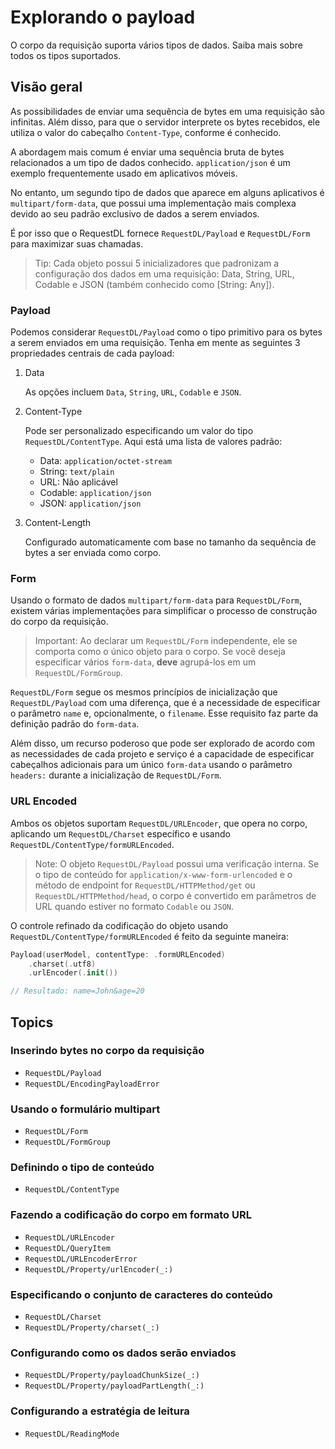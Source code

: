# Explorando o payload

O corpo da requisição suporta vários tipos de dados. Saiba mais sobre todos os tipos suportados.

## Visão geral

As possibilidades de enviar uma sequência de bytes em uma requisição são infinitas. Além disso, para que o servidor interprete os bytes recebidos, ele utiliza o valor do cabeçalho `Content-Type`, conforme é conhecido.

A abordagem mais comum é enviar uma sequência bruta de bytes relacionados a um tipo de dados conhecido. `application/json` é um exemplo frequentemente usado em aplicativos móveis.

No entanto, um segundo tipo de dados que aparece em alguns aplicativos é `multipart/form-data`, que possui uma implementação mais complexa devido ao seu padrão exclusivo de dados a serem enviados.

É por isso que o RequestDL fornece ``RequestDL/Payload`` e ``RequestDL/Form`` para maximizar suas chamadas.

> Tip: Cada objeto possui 5 inicializadores que padronizam a configuração dos dados em uma requisição: Data, String, URL, Codable e JSON (também conhecido como [String: Any]).

### Payload

Podemos considerar ``RequestDL/Payload`` como o tipo primitivo para os bytes a serem enviados em uma requisição. Tenha em mente as seguintes 3 propriedades centrais de cada payload:

1. Data

    As opções incluem `Data`, `String`, `URL`, `Codable` e `JSON`.

2. Content-Type

    Pode ser personalizado especificando um valor do tipo ``RequestDL/ContentType``. Aqui está uma lista de valores padrão:

    - Data: `application/octet-stream`
    - String: `text/plain`
    - URL: Não aplicável
    - Codable: `application/json`
    - JSON: `application/json`

3. Content-Length

    Configurado automaticamente com base no tamanho da sequência de bytes a ser enviada como corpo.

### Form

Usando o formato de dados `multipart/form-data` para ``RequestDL/Form``, existem várias implementações para simplificar o processo de construção do corpo da requisição.

> Important: Ao declarar um ``RequestDL/Form`` independente, ele se comporta como o único objeto para o corpo. Se você deseja especificar vários `form-data`, **deve** agrupá-los em um ``RequestDL/FormGroup``.

``RequestDL/Form`` segue os mesmos princípios de inicialização que ``RequestDL/Payload`` com uma diferença, que é a necessidade de especificar o parâmetro `name` e, opcionalmente, o `filename`. Esse requisito faz parte da definição padrão do `form-data`.

Além disso, um recurso poderoso que pode ser explorado de acordo com as necessidades de cada projeto e serviço é a capacidade de especificar cabeçalhos adicionais para um único `form-data` usando o parâmetro `headers:` durante a inicialização de ``RequestDL/Form``.

### URL Encoded

Ambos os objetos suportam ``RequestDL/URLEncoder``, que opera no corpo, aplicando um ``RequestDL/Charset`` específico e usando ``RequestDL/ContentType/formURLEncoded``.

> Note: O objeto ``RequestDL/Payload`` possui uma verificação interna. Se o tipo de conteúdo for `application/x-www-form-urlencoded` e o método de endpoint for ``RequestDL/HTTPMethod/get`` ou ``RequestDL/HTTPMethod/head``, o corpo é convertido em parâmetros de URL quando estiver no formato `Codable` ou `JSON`.

O controle refinado da codificação do objeto usando ``RequestDL/ContentType/formURLEncoded`` é feito da seguinte maneira:

```swift
Payload(userModel, contentType: .formURLEncoded)
    .charset(.utf8)
    .urlEncoder(.init())

// Resultado: name=John&age=20
```

## Topics

### Inserindo bytes no corpo da requisição

- ``RequestDL/Payload``
- ``RequestDL/EncodingPayloadError``

### Usando o formulário multipart

- ``RequestDL/Form``
- ``RequestDL/FormGroup``

### Definindo o tipo de conteúdo

- ``RequestDL/ContentType``

### Fazendo a codificação do corpo em formato URL

- ``RequestDL/URLEncoder``
- ``RequestDL/QueryItem``
- ``RequestDL/URLEncoderError``
- ``RequestDL/Property/urlEncoder(_:)``

### Especificando o conjunto de caracteres do conteúdo

- ``RequestDL/Charset``
- ``RequestDL/Property/charset(_:)``

### Configurando como os dados serão enviados

- ``RequestDL/Property/payloadChunkSize(_:)``
- ``RequestDL/Property/payloadPartLength(_:)``

### Configurando a estratégia de leitura

- ``RequestDL/ReadingMode``